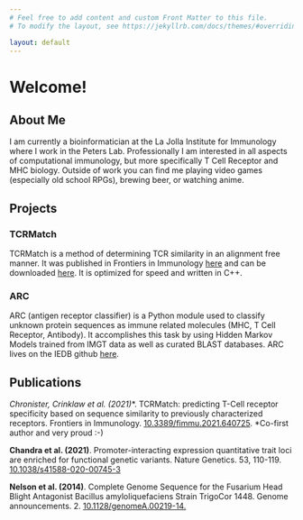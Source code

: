 ```yaml
---
# Feel free to add content and custom Front Matter to this file.
# To modify the layout, see https://jekyllrb.com/docs/themes/#overriding-theme-defaults

layout: default
---
```

# Welcome!

## About Me
I am currently a bioinformatician at the La Jolla Institute for Immunology where I work in the Peters Lab.
Professionally I am interested in all aspects of computational immunology, but more specifically T Cell Receptor and MHC biology. Outside of work you can find me playing video games (especially old school RPGs), brewing beer, or watching anime. 
## Projects
### TCRMatch
TCRMatch is a method of determining TCR similarity in an alignment free manner. It was published in Frontiers in Immunology [here](https://www.frontiersin.org/articles/10.3389/fimmu.2021.640725/full) and can be downloaded [here](https://github.com/iedb/tcrmatch). It is optimized for speed and written in C++.
### ARC
ARC (antigen receptor classifier) is a Python module used to classify unknown protein sequences as immune related molecules (MHC, T Cell Receptor, Antibody). It accomplishes this task by using Hidden Markov Models trained from IMGT data as well as curated BLAST databases. ARC lives on the IEDB github [here](https://github.com/iedb/arc).

## Publications
**Chronister, Crinklaw* et al. (2021)**. TCRMatch: predicting T-Cell receptor specificity based on sequence similarity to previously characterized receptors. Frontiers in Immunology. [10.3389/fimmu.2021.640725](https://www.frontiersin.org/articles/10.3389/fimmu.2021.640725/full). *Co-first author and very proud :-)

**Chandra et al. (2021)**. Promoter-interacting expression quantitative trait loci are enriched for functional genetic variants. Nature Genetics. 53, 110-119. [10.1038/s41588-020-00745-3](https://www.nature.com/articles/s41588-020-00745-3)

**Nelson et al. (2014)**. Complete Genome Sequence for the Fusarium Head Blight Antagonist Bacillus amyloliquefaciens Strain TrigoCor 1448. Genome announcements. 2. [10.1128/genomeA.00219-14.](https://mra.asm.org/content/2/2/e00219-14) 

<!---
## Posts
<ul>
  {% for post in site.posts %}
    <li>
      <a href="{{ post.url }}">{{ post.title }}</a>
    </li>
  {% endfor %}
</ul>
--->